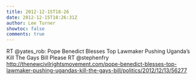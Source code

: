 ```yaml
---
title: 2012-12-15T18-26
date: 2012-12-15T18:26:31Z
author: Lee Turner
showtoc: false
comments: true
---
```


RT @yates_rob: Pope Benedict Blesses Top Lawmaker Pushing Uganda’s Kill The Gays Bill Please RT @stephenfry 
http://thenewcivilrightsmovement.com/pope-benedict-blesses-top-lawmaker-pushing-ugandas-kill-the-gays-bill/politics/2012/12/13/56277

